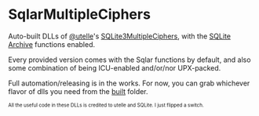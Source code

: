 # SqlarMultipleCiphers
Auto-built DLLs of [@utelle](https://github.com/utelle)'s [SQLite3MultipleCiphers](https://github.com/utelle/SQLite3MultipleCiphers), with the [SQLite Archive](https://www.sqlite.org/sqlar.html) functions enabled.

Every provided version comes with the Sqlar functions by default, and also some combination of being ICU-enabled and/or/nor UPX-packed.

Full automation/releasing is in the works. For now, you can grab whichever flavor of dlls you need from the [built](https://github.com/Qriist/SqlarMultipleCiphers/tree/master/built) folder.

 <sup><sub>All the useful code in these DLLs is credited to utelle and SQLite. I just flipped a switch.</sub></sup>
